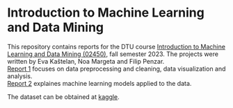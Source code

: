 # Introduction to Machine Learning and Data Mining

This repository contains reports for the DTU course [Introduction to Machine Learning and Data Mining (02450)](http://www2.compute.dtu.dk/courses/02450/), fall semester 2023.
The projects were written by Eva Kaštelan, Noa Margeta and Filip Penzar.\
[Report 1](./reports/Report_1.pdf) focuses on data preprocessing and cleaning, data visualization and analysis.\
[Report 2](./reports/Report_2.pdf) explaines machine learning models applied to the data.

The dataset can be obtained at [kaggle](https://www.kaggle.com/datasets/nelgiriyewithana/countries-of-the-world-2023).